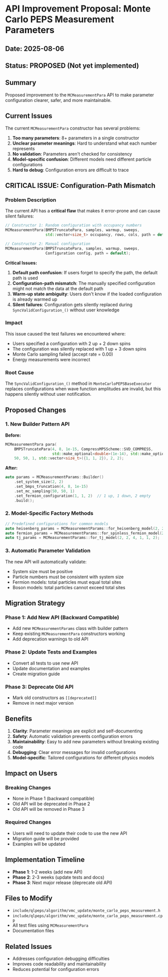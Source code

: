 # API Improvement Proposal: Monte Carlo PEPS Measurement Parameters

## Date: 2025-08-06
## Status: PROPOSED (Not yet implemented)

## Summary

Proposed improvement to the `MCMeasurementPara` API to make parameter configuration clearer, safer, and more maintainable.

## Current Issues

The current `MCMeasurementPara` constructor has several problems:

1. **Too many parameters**: 8+ parameters in a single constructor
2. **Unclear parameter meanings**: Hard to understand what each number represents
3. **No validation**: Parameters aren't checked for consistency
4. **Model-specific confusion**: Different models need different particle configurations
5. **Hard to debug**: Configuration errors are difficult to trace

## CRITICAL ISSUE: Configuration-Path Mismatch

### Problem Description

The current API has a **critical flaw** that makes it error-prone and can cause silent failures:

```cpp
// Constructor 1: Random configuration with occupancy numbers
MCMeasurementPara(BMPSTruncatePara, samples, warmup, sweeps, 
                  std::vector<size_t> occupancy, rows, cols, path = default);

// Constructor 2: Manual configuration  
MCMeasurementPara(BMPSTruncatePara, samples, warmup, sweeps, 
                  Configuration config, path = default);
```

**Critical Issues:**
1. **Default path confusion**: If users forget to specify the path, the default path is used
2. **Configuration-path mismatch**: The manually specified configuration might not match the data at the default path
3. **Warm-up state ambiguity**: Users don't know if the loaded configuration is already warmed up
4. **Silent failures**: Configuration gets silently replaced during `SyncValidConfiguration_()` without user knowledge

### Impact

This issue caused the test failures we encountered where:
- Users specified a configuration with 2 up + 2 down spins
- The configuration was silently replaced with 1 up + 3 down spins
- Monte Carlo sampling failed (accept rate = 0.00)
- Energy measurements were incorrect

### Root Cause

The `SyncValidConfiguration_()` method in `MonteCarloPEPSBaseExecutor` replaces configurations when wave function amplitudes are invalid, but this happens silently without user notification.

## Proposed Changes

### 1. New Builder Pattern API

**Before:**
```cpp
MCMeasurementPara para(
    BMPSTruncatePara(4, 8, 1e-15, CompressMPSScheme::SVD_COMPRESS, 
                     std::make_optional<double>(1e-14), std::make_optional<size_t>(10)),
    50, 50, 1, std::vector<size_t>({1, 1, 2}), 2, 2);
```

**After:**
```cpp
auto params = MCMeasurementParams::Builder()
    .set_system_size(2, 2)
    .set_bmps_truncation(4, 8, 1e-15)
    .set_mc_sampling(50, 50, 1)
    .set_fermion_configuration(1, 1, 2)  // 1 up, 1 down, 2 empty
    .build();
```

### 2. Model-Specific Factory Methods

```cpp
// Predefined configurations for common models
auto heisenberg_params = MCMeasurementParams::for_heisenberg_model(2, 2, 4);
auto fermion_params = MCMeasurementParams::for_spinless_fermion_model(2, 2, 4);
auto tj_params = MCMeasurementParams::for_tj_model(2, 2, 4, 1, 1, 2);
```

### 3. Automatic Parameter Validation

The new API will automatically validate:
- System size must be positive
- Particle numbers must be consistent with system size
- Fermion models: total particles must equal total sites
- Boson models: total particles cannot exceed total sites

## Migration Strategy

### Phase 1: Add New API (Backward Compatible)
- Add new `MCMeasurementParams` class with builder pattern
- Keep existing `MCMeasurementPara` constructors working
- Add deprecation warnings to old API

### Phase 2: Update Tests and Examples
- Convert all tests to use new API
- Update documentation and examples
- Create migration guide

### Phase 3: Deprecate Old API
- Mark old constructors as `[[deprecated]]`
- Remove in next major version

## Benefits

1. **Clarity**: Parameter meanings are explicit and self-documenting
2. **Safety**: Automatic validation prevents configuration errors
3. **Maintainability**: Easy to add new parameters without breaking existing code
4. **Debugging**: Clear error messages for invalid configurations
5. **Model-specific**: Tailored configurations for different physics models

## Impact on Users

### Breaking Changes
- None in Phase 1 (backward compatible)
- Old API will be deprecated in Phase 2
- Old API will be removed in Phase 3

### Required Changes
- Users will need to update their code to use the new API
- Migration guide will be provided
- Examples will be updated

## Implementation Timeline

- **Phase 1**: 1-2 weeks (add new API)
- **Phase 2**: 2-3 weeks (update tests and docs)
- **Phase 3**: Next major release (deprecate old API)

## Files to Modify

- `include/qlpeps/algorithm/vmc_update/monte_carlo_peps_measurement.h`
- `include/qlpeps/algorithm/vmc_update/monte_carlo_peps_measurement.cpp`
- All test files using `MCMeasurementPara`
- Documentation files

## Related Issues

- Addresses configuration debugging difficulties
- Improves code readability and maintainability
- Reduces potential for configuration errors 